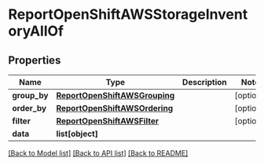 # ReportOpenShiftAWSStorageInventoryAllOf

## Properties
Name | Type | Description | Notes
------------ | ------------- | ------------- | -------------
**group_by** | [**ReportOpenShiftAWSGrouping**](ReportOpenShiftAWSGrouping.md) |  | [optional] 
**order_by** | [**ReportOpenShiftAWSOrdering**](ReportOpenShiftAWSOrdering.md) |  | [optional] 
**filter** | [**ReportOpenShiftAWSFilter**](ReportOpenShiftAWSFilter.md) |  | [optional] 
**data** | **list[object]** |  | 

[[Back to Model list]](../README.md#documentation-for-models) [[Back to API list]](../README.md#documentation-for-api-endpoints) [[Back to README]](../README.md)


